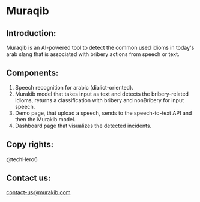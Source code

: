 # Muraqib

## Introduction:
Muraqib is an AI-powered tool to detect the common used idioms in today's arab slang that is associated with bribery actions from speech or text.

## Components:
1. Speech recognition for arabic (dialict-oriented).
2. Murakib model that takes input as text and detects the bribery-related idioms, returns a classification with bribery and nonBribery for input speech.
3. Demo page, that upload a speech, sends to the speech-to-text API and then the Murakib model.
4. Dashboard page that visualizes the detected incidents.

## Copy rights:
@techHero6

## Contact us:
contact-us@murakib.com
 
